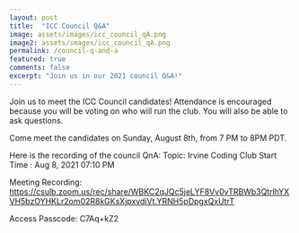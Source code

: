 ```yaml
---
layout: post
title:  "ICC Council Q&A"
image: assets/images/icc_council_qA.png
image2: assets/images/icc_council_qA.png
permalink: /council-q-and-a
featured: true
comments: false
excerpt: "Join us in our 2021 council Q&A!"
---
```


Join us to meet the ICC Council candidates! Attendance is encouraged because you will be voting on who will run the club. You will also be able to ask questions.

Come meet the candidates on Sunday, August 8th, from 7 PM to 8PM PDT.

Here is the recording of the council QnA: 
Topic: Irvine Coding Club
Start Time : Aug 8, 2021 07:10 PM

Meeting Recording:
<a href="https://csulb.zoom.us/rec/share/WBKC2qJQc5jeLYF8Vv0vTRBWb3QtrlhYXVH5bzOYHKLr2om02R8kGKsXjpxvdiVt.YRNH5pDpgxQxUtrT">https://csulb.zoom.us/rec/share/WBKC2qJQc5jeLYF8Vv0vTRBWb3QtrlhYXVH5bzOYHKLr2om02R8kGKsXjpxvdiVt.YRNH5pDpgxQxUtrT</a>

Access Passcode: C7Aq+kZ2
